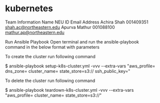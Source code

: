 # kubernetes
Team Information
Name	NEU ID	Email Address
Achira Shah	001409351	shah.ac@northeastern.edu
Apurva Mathur 001088100 mathur.ap@northeastern.edu

Run Ansible Playbook
Open terminal and run the ansible-playbook command in the below format with parameters

To create the cluster run following command

$ ansible-playbook setup-k8s-cluster.yml -vvv --extra-vars "aws_profile=<env> dns_zone=<zoneid> cluster_name=<cluster-name> state_store=s3://<bucket> ssh_public_key=<yourpublickey>"

To delete the cluster run following command

$ ansible-playbook teardown-k8s-cluster.yml -vvv --extra-vars "aws_profile=<env> cluster_name=<cluster-name> state_store=s3://<bucket>"